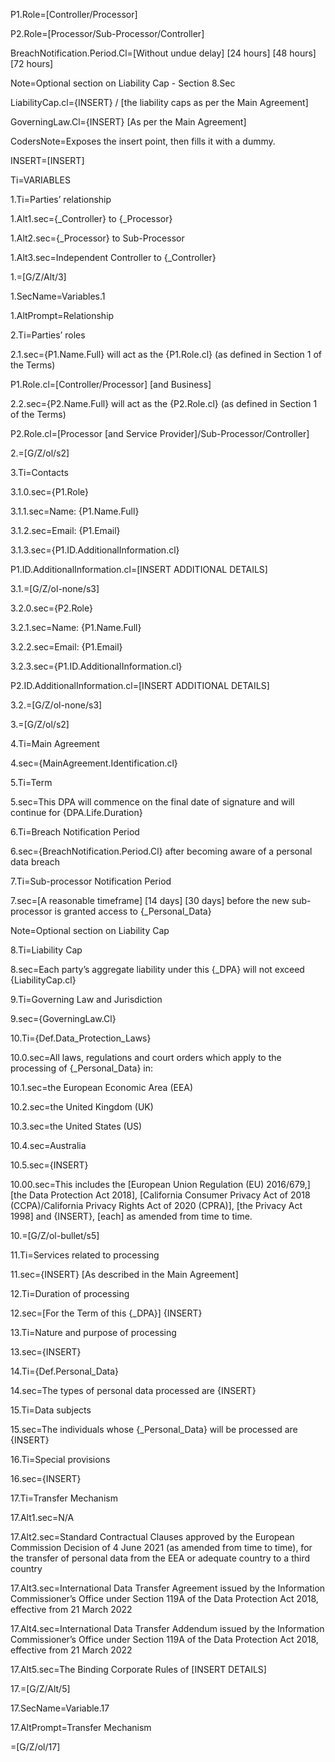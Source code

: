 P1.Role=[Controller/Processor]

P2.Role=[Processor/Sub-Processor/Controller]

BreachNotification.Period.Cl=[Without undue delay] [24 hours] [48 hours] [72 hours]

Note=Optional section on Liability Cap - Section 8.Sec

LiabilityCap.cl={INSERT} / [the liability caps as per the Main Agreement]

GoverningLaw.Cl={INSERT} [As per the Main Agreement]

CodersNote=Exposes the insert point, then fills it with a dummy.

INSERT=[INSERT]

Ti=VARIABLES

1.Ti=Parties’ relationship

1.Alt1.sec={_Controller} to {_Processor}

1.Alt2.sec={_Processor} to Sub-Processor

1.Alt3.sec=Independent Controller to {_Controller}

1.=[G/Z/Alt/3]

1.SecName=Variables.1

1.AltPrompt=Relationship

2.Ti=Parties’ roles	

2.1.sec={P1.Name.Full} will act as the {P1.Role.cl} (as defined in Section 1 of the Terms)

P1.Role.cl=[Controller/Processor] [and Business]

2.2.sec={P2.Name.Full} will act as the {P2.Role.cl} (as defined in Section 1 of the Terms)

P2.Role.cl=[Processor [and Service Provider]/Sub-Processor/Controller]

2.=[G/Z/ol/s2]

3.Ti=Contacts

3.1.0.sec={P1.Role}

3.1.1.sec=Name: {P1.Name.Full}

3.1.2.sec=Email: {P1.Email}

3.1.3.sec={P1.ID.AdditionalInformation.cl}

P1.ID.AdditionalInformation.cl=[INSERT ADDITIONAL DETAILS]

3.1.=[G/Z/ol-none/s3]

3.2.0.sec={P2.Role}

3.2.1.sec=Name: {P1.Name.Full}

3.2.2.sec=Email: {P1.Email}

3.2.3.sec={P1.ID.AdditionalInformation.cl}

P2.ID.AdditionalInformation.cl=[INSERT ADDITIONAL DETAILS]

3.2.=[G/Z/ol-none/s3]

3.=[G/Z/ol/s2]

4.Ti=Main Agreement

4.sec={MainAgreement.Identification.cl}

5.Ti=Term

5.sec=This DPA will commence on the final date of signature and will continue for {DPA.Life.Duration}

6.Ti=Breach Notification Period

6.sec={BreachNotification.Period.Cl} after becoming aware of a personal data breach

7.Ti=Sub-processor Notification Period

7.sec=[A reasonable timeframe] [14 days] [30 days] before the new sub-processor is granted access to {_Personal_Data} 

Note=Optional section on Liability Cap

8.Ti=Liability Cap

8.sec=Each party’s aggregate liability under this {_DPA} will not exceed {LiabilityCap.cl}

9.Ti=Governing Law and Jurisdiction

9.sec={GoverningLaw.Cl}

10.Ti={Def.Data_Protection_Laws}

10.0.sec=All laws, regulations and court orders which apply to the processing of {_Personal_Data} in:

10.1.sec=the European Economic Area (EEA)

10.2.sec=the United Kingdom (UK)

10.3.sec=the United States (US)

10.4.sec=Australia

10.5.sec={INSERT}

10.00.sec=This includes the [European Union Regulation (EU) 2016/679,] [the Data Protection Act 2018], [California Consumer Privacy Act of 2018 (CCPA)/California Privacy Rights Act of 2020 (CPRA)], [the Privacy Act 1998] and {INSERT}, [each] as amended from time to time.

10.=[G/Z/ol-bullet/s5]

11.Ti=Services related to processing

11.sec={INSERT} [As described in the Main Agreement]

12.Ti=Duration of processing

12.sec=[For the Term of this {_DPA}] {INSERT}

13.Ti=Nature and purpose of processing

13.sec={INSERT}

14.Ti={Def.Personal_Data}

14.sec=The types of personal data processed are {INSERT}

15.Ti=Data subjects

15.sec=The individuals whose {_Personal_Data} will be processed are {INSERT}

16.Ti=Special provisions

16.sec={INSERT}

17.Ti=Transfer Mechanism

17.Alt1.sec=N/A

17.Alt2.sec=Standard Contractual Clauses approved by the European Commission Decision of 4 June 2021 (as amended from time to time), for the transfer of personal data from the EEA or adequate country to a third country

17.Alt3.sec=International Data Transfer Agreement issued by the Information Commissioner’s Office under Section 119A of the Data Protection Act 2018, effective from 21 March 2022

17.Alt4.sec=International Data Transfer Addendum issued by the Information Commissioner’s Office under Section 119A of the Data Protection Act 2018, effective from 21 March 2022

17.Alt5.sec=The Binding Corporate Rules of [INSERT DETAILS]

17.=[G/Z/Alt/5]

17.SecName=Variable.17

17.AltPrompt=Transfer Mechanism

=[G/Z/ol/17]
 
